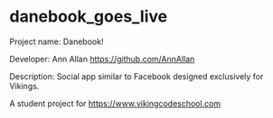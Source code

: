 danebook_goes_live
==================

Project name: Danebook!

Developer: Ann Allan
 https://github.com/AnnAllan


Description: Social app similar to Facebook designed exclusively for Vikings.

A student project for https://www.vikingcodeschool.com
